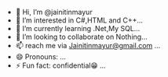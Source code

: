 - 👋 Hi, I’m @jainitinmayur
- 👀 I’m interested in C#,HTML and C++...
- 🌱 I’m currently learning .Net,My SQL...
- 💞️ I’m looking to collaborate on Nothing...
- 📫 reach me via Jainitinmayur@gmail.com ...
- 😄 Pronouns: ...
- ⚡ Fun fact: confidential😁 ...

<!---
jainitinmayur/jainitinmayur is a ✨ special ✨ repository because its `README.md` (this file) appears on your GitHub profile.
You can click the Preview link to take a look at your changes.
--->
